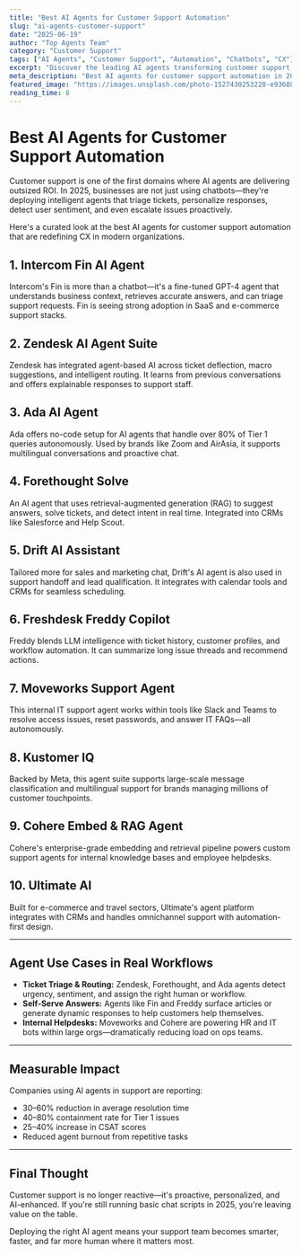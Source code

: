 ```yaml
---
title: "Best AI Agents for Customer Support Automation"
slug: "ai-agents-customer-support"
date: "2025-06-19"
author: "Top Agents Team"
category: "Customer Support"
tags: ["AI Agents", "Customer Support", "Automation", "Chatbots", "CX"]
excerpt: "Discover the leading AI agents transforming customer support with automation, chat, and ticket resolution."
meta_description: "Best AI agents for customer support automation in 2025. Compare chatbots, ticket triage, sentiment analysis, and top tools for CX."
featured_image: "https://images.unsplash.com/photo-1527430253228-e93688616381?w=800"
reading_time: 8
---
```


# Best AI Agents for Customer Support Automation

Customer support is one of the first domains where AI agents are delivering outsized ROI. In 2025, businesses are not just using chatbots—they're deploying intelligent agents that triage tickets, personalize responses, detect user sentiment, and even escalate issues proactively.

Here's a curated look at the best AI agents for customer support automation that are redefining CX in modern organizations.

## 1. **Intercom Fin AI Agent**
Intercom's Fin is more than a chatbot—it's a fine-tuned GPT-4 agent that understands business context, retrieves accurate answers, and can triage support requests. Fin is seeing strong adoption in SaaS and e-commerce support stacks.

## 2. **Zendesk AI Agent Suite**
Zendesk has integrated agent-based AI across ticket deflection, macro suggestions, and intelligent routing. It learns from previous conversations and offers explainable responses to support staff.

## 3. **Ada AI Agent**
Ada offers no-code setup for AI agents that handle over 80% of Tier 1 queries autonomously. Used by brands like Zoom and AirAsia, it supports multilingual conversations and proactive chat.

## 4. **Forethought Solve**
An AI agent that uses retrieval-augmented generation (RAG) to suggest answers, solve tickets, and detect intent in real time. Integrated into CRMs like Salesforce and Help Scout.

## 5. **Drift AI Assistant**
Tailored more for sales and marketing chat, Drift's AI agent is also used in support handoff and lead qualification. It integrates with calendar tools and CRMs for seamless scheduling.

## 6. **Freshdesk Freddy Copilot**
Freddy blends LLM intelligence with ticket history, customer profiles, and workflow automation. It can summarize long issue threads and recommend actions.

## 7. **Moveworks Support Agent**
This internal IT support agent works within tools like Slack and Teams to resolve access issues, reset passwords, and answer IT FAQs—all autonomously.

## 8. **Kustomer IQ**
Backed by Meta, this agent suite supports large-scale message classification and multilingual support for brands managing millions of customer touchpoints.

## 9. **Cohere Embed & RAG Agent**
Cohere's enterprise-grade embedding and retrieval pipeline powers custom support agents for internal knowledge bases and employee helpdesks.

## 10. **Ultimate AI**
Built for e-commerce and travel sectors, Ultimate's agent platform integrates with CRMs and handles omnichannel support with automation-first design.

---

## Agent Use Cases in Real Workflows

- **Ticket Triage & Routing:** Zendesk, Forethought, and Ada agents detect urgency, sentiment, and assign the right human or workflow.
- **Self-Serve Answers:** Agents like Fin and Freddy surface articles or generate dynamic responses to help customers help themselves.
- **Internal Helpdesks:** Moveworks and Cohere are powering HR and IT bots within large orgs—dramatically reducing load on ops teams.

---

## Measurable Impact

Companies using AI agents in support are reporting:

- 30–60% reduction in average resolution time  
- 40–80% containment rate for Tier 1 issues  
- 25–40% increase in CSAT scores  
- Reduced agent burnout from repetitive tasks  

---

## Final Thought

Customer support is no longer reactive—it's proactive, personalized, and AI-enhanced. If you're still running basic chat scripts in 2025, you're leaving value on the table.

Deploying the right AI agent means your support team becomes smarter, faster, and far more human where it matters most.

